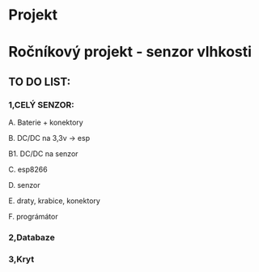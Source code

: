 # Projekt
<h1>Ročníkový projekt - senzor vlhkosti</h1>
 <h2>TO DO LIST:</h2>
  <h3>1,CELÝ SENZOR:</h3>
    <p>A. Baterie + konektory</p>
    <p>B. DC/DC na 3,3v -> esp</p>
    <p>B1. DC/DC na senzor</p>
    <p>C. esp8266</p>
    <p>D. senzor</p>
    <p>E. draty, krabice, konektory</p>
    <p>F. prográmátor</p>
  <h3>2,Databaze</h3>
  <h3>3,Kryt</h3>
